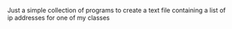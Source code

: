 Just a simple collection of programs to create a text file containing a list of ip addresses for one of my classes